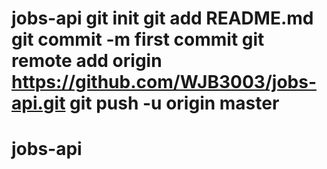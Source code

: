 # jobs-api git init git add README.md git commit -m first commit git remote add origin https://github.com/WJB3003/jobs-api.git git push -u origin master
# jobs-api

